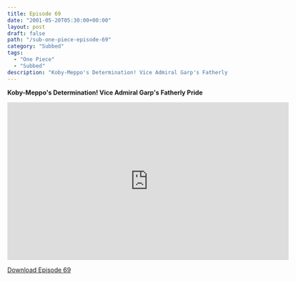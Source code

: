 ```yaml
---
title: Episode 69
date: "2001-05-20T05:30:00+00:00"
layout: post
draft: false
path: "/sub-one-piece-episode-69"
category: "Subbed"
tags:
  - "One Piece"
  - "Subbed"
description: "Koby-Meppo's Determination! Vice Admiral Garp's Fatherly Pride"
---
```


**Koby-Meppo's Determination! Vice Admiral Garp's Fatherly Pride**

<iframe width="640" height="360" src="https://www.rapidvideo.com/e/FX3C2637DA" frameborder="0" marginwidth=0 marginheight=0 scrolling=no allowfullscreen></iframe>

<a href="http://ouo.io/qs/eCodkFEQ?s=https://rapidvid.to/d/https://www.rapidvideo.com/e/FX3C2637DA">Download Episode 69</a>
